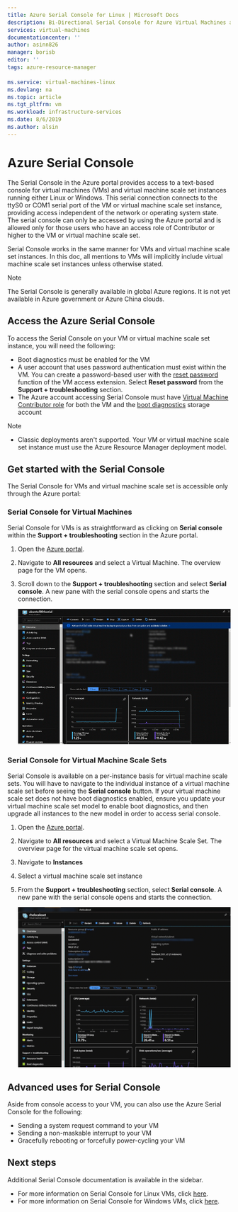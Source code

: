 ```yaml
---
title: Azure Serial Console for Linux | Microsoft Docs
description: Bi-Directional Serial Console for Azure Virtual Machines and Virtual Machine Scale Sets.
services: virtual-machines
documentationcenter: ''
author: asinn826
manager: borisb
editor: ''
tags: azure-resource-manager

ms.service: virtual-machines-linux
ms.devlang: na
ms.topic: article
ms.tgt_pltfrm: vm
ms.workload: infrastructure-services
ms.date: 8/6/2019
ms.author: alsin
---
```


# Azure Serial Console

The Serial Console in the Azure portal provides access to a text-based console for virtual machines (VMs) and virtual machine scale set instances running either Linux or Windows. This serial connection connects to the ttyS0 or COM1 serial port of the VM or virtual machine scale set instance, providing access independent of the network or operating system state. The serial console can only be accessed by using the Azure portal and is allowed only for those users who have an access role of Contributor or higher to the VM or virtual machine scale set.

Serial Console works in the same manner for VMs and virtual machine scale set instances. In this doc, all mentions to VMs will implicitly include virtual machine scale set instances unless otherwise stated.

> [!NOTE]
> The Serial Console is generally available in global Azure regions. It is not yet available in Azure government or Azure China clouds.

## Access the Azure Serial Console
To access the Serial Console on your VM or virtual machine scale set instance, you will need the following:

- Boot diagnostics must be enabled for the VM
- A user account that uses password authentication must exist within the VM. You can create a password-based user with the [reset password](https://docs.microsoft.com/azure/virtual-machines/extensions/vmaccess#reset-password) function of the VM access extension. Select **Reset password** from the **Support + troubleshooting** section.
- The Azure account accessing Serial Console must have [Virtual Machine Contributor role](../../role-based-access-control/built-in-roles.md#virtual-machine-contributor) for both the VM and the [boot diagnostics](boot-diagnostics.md) storage account

> [!NOTE]
> - Classic deployments aren't supported. Your VM or virtual machine scale set instance must use the Azure Resource Manager deployment model.

## Get started with the Serial Console
The Serial Console for VMs and virtual machine scale set is accessible only through the Azure portal:

### Serial Console for Virtual Machines
Serial Console for VMs is as straightforward as clicking on **Serial console** within the **Support + troubleshooting** section in the Azure portal.
  1. Open the [Azure portal](https://portal.azure.com).

  1. Navigate to **All resources** and select a Virtual Machine. The overview page for the VM opens.

  1. Scroll down to the **Support + troubleshooting** section and select **Serial console**. A new pane with the serial console opens and starts the connection.

     ![Linux Serial Console window](./media/virtual-machines-serial-console/virtual-machine-linux-serial-console-connect.gif)

### Serial Console for Virtual Machine Scale Sets
Serial Console is available on a per-instance basis for virtual machine scale sets. You will have to navigate to the individual instance of a virtual machine scale set before seeing the **Serial console** button. If your virtual machine scale set does not have boot diagnostics enabled, ensure you update your virtual machine scale set model to enable boot diagnostics, and then upgrade all instances to the new model in order to access serial console.
  1. Open the [Azure portal](https://portal.azure.com).

  1. Navigate to **All resources** and select a Virtual Machine Scale Set. The overview page for the virtual machine scale set opens.

  1. Navigate to **Instances**

  1. Select a virtual machine scale set instance

  1. From the **Support + troubleshooting** section, select **Serial console**. A new pane with the serial console opens and starts the connection.

     ![Linux virtual machine scale set Serial Console](./media/virtual-machines-serial-console/vmss-start-console.gif)

## Advanced uses for Serial Console
Aside from console access to your VM, you can also use the Azure Serial Console for the following:
* Sending a system request command to your VM
* Sending a non-maskable interrupt to your VM
* Gracefully rebooting or forcefully power-cycling your VM


## Next steps
Additional Serial Console documentation is available in the sidebar.
- For more information on Serial Console for Linux VMs, click [here](./serial-console-linux.md).
- For more information on Serial Console for Windows VMs, click [here](./serial-console-windows.md).
